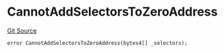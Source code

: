 # CannotAddSelectorsToZeroAddress
[Git Source](https://github.com/thrackle-io/forte-rules-engine/blob/4a2e9b2745fc1ebf2913bcb6fdbbd0ad4f2bfe93/src/client/token/handler/diamond/HandlerDiamondLib.sol)


```solidity
error CannotAddSelectorsToZeroAddress(bytes4[] _selectors);
```

